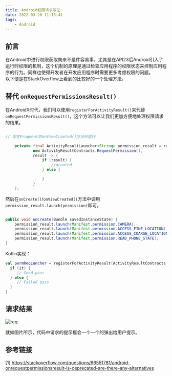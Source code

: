 ```yaml
---
title: Android权限请求写法
date: 2022-03-26 11:18:41
tags: 
    - Android
---
```


## 前言

在Android中进行权限获取向来不是件容易事，尤其是在API23后Android引入了运行时权限的机制，这个机制的原理是通过检查应用程序的权限状态来控制应用程序的行为。同样也使得开发者在开发应用程序时需要更多考虑权限的问题。  
以下便是在StackOverflow上看到的比较好的一个处理方法。

## 替代 `onRequestPermissionsResult()`

在AndroidX时代，我们可以使用`registerForActivityResult()`来代替`onRequestPermissionsResult()`，这个方法可以让我们更加方便地处理权限请求的结果。

```Java

// 写在Fragment的onViewCraeted()方法外就行

    private final ActivityResultLauncher<String> permission_result = registerForActivityResult(
            new ActivityResultContracts.RequestPermission(),
            result -> {
                if (result) {
                    //granted
                } else {

                }
            }
    );
```

然后在`onCreate()`/`onViewCreated()`方法中调用`permission_result.launch(permission)`即可。

```Java

public void onCreate(Bundle savedInstanceState) {
    permission_result.launch(Manifest.permission.CAMERA);
    permission_result.launch(Manifest.permission.ACCESS_FINE_LOCATION);
    permission_result.launch(Manifest.permission.ACCESS_COARSE_LOCATION);
    permission_result.launch(Manifest.permission.READ_PHONE_STATE);
}
```

Kotlin实现：

```Kotlin
val permReqLuncher = registerForActivityResult(ActivityResultContracts.RequestPermission()){
  if (it) {
     // Good pass
  } else {
     // Failed pass
  }
}
```

## 请求结果

![req](req.jpg)

就如图片所示，代码中请求的提示框会一个一个的弹出给用户提示。

## 参考链接

[1] https://stackoverflow.com/questions/66551781/android-onrequestpermissionsresult-is-deprecated-are-there-any-alternatives

